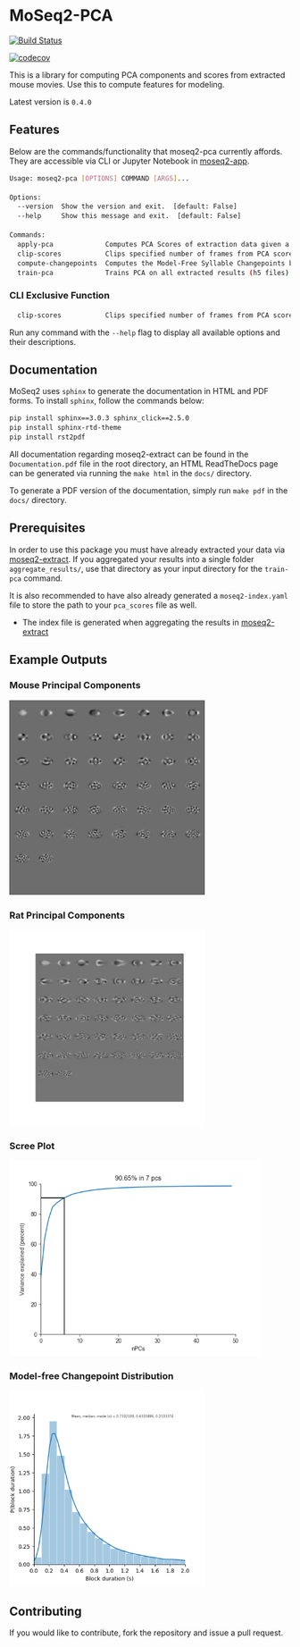 # MoSeq2-PCA

[![Build Status](https://travis-ci.com/dattalab/moseq2-pca.svg?token=gvoikVySDHEmvHT7Dbed&branch=test-suite)](https://travis-ci.com/dattalab/moseq2-pca) 

[![codecov](https://codecov.io/gh/dattalab/moseq2-pca/branch/test-suite/graph/badge.svg?token=OLbqEbHHNP)](https://codecov.io/gh/dattalab/moseq2-pca)

This is a library for computing PCA components and scores from extracted mouse movies.  Use this to compute features for modeling.

Latest version is `0.4.0`

## Features
Below are the commands/functionality that moseq2-pca currently affords. 
They are accessible via CLI or Jupyter Notebook in [moseq2-app](https://github.com/dattalab/moseq2-app/tree/release).
```bash
Usage: moseq2-pca [OPTIONS] COMMAND [ARGS]...

Options:
  --version  Show the version and exit.  [default: False]
  --help     Show this message and exit.  [default: False]

Commands:
  apply-pca             Computes PCA Scores of extraction data given a...
  clip-scores           Clips specified number of frames from PCA scores at...
  compute-changepoints  Computes the Model-Free Syllable Changepoints based...
  train-pca             Trains PCA on all extracted results (h5 files) in...

```

### CLI Exclusive Function
```bash
  clip-scores           Clips specified number of frames from PCA scores at the beginning or end
```

Run any command with the `--help` flag to display all available options and their descriptions.

## Documentation

MoSeq2 uses `sphinx` to generate the documentation in HTML and PDF forms. To install `sphinx`, follow the commands below:
```.bash
pip install sphinx==3.0.3 sphinx_click==2.5.0
pip install sphinx-rtd-theme
pip install rst2pdf
``` 

All documentation regarding moseq2-extract can be found in the `Documentation.pdf` file in the root directory,
an HTML ReadTheDocs page can be generated via running the `make html` in the `docs/` directory.

To generate a PDF version of the documentation, simply run `make pdf` in the `docs/` directory.

## Prerequisites

In order to use this package you must have already extracted your data via [moseq2-extract](https://github.com/dattalab/moseq2-extract).
If you aggregated your results into a single folder `aggregate_results/`, use that directory as your input directory 
for the `train-pca` command. 

It is also recommended to have also already generated a `moseq2-index.yaml` file to store the path to your `pca_scores` 
file as well.
 - The index file is generated when aggregating the results in [moseq2-extract](https://github.com/dattalab/moseq2-extract/tree/release) 

## Example Outputs

### Mouse Principal Components
<img src="https://github.com/dattalab/moseq2-pca/blob/dev/media/Components_Ex.png" width=350 height=350>

### Rat Principal Components
<img src="https://github.com/dattalab/moseq2-pca/blob/dev/media/rat_components.png" width=350 height=350>

### Scree Plot
<img src="https://github.com/dattalab/moseq2-pca/blob/dev/media/Scree_Ex.png" width=450 height=350>

### Model-free Changepoint Distribution
<img src="https://github.com/dattalab/moseq2-pca/blob/dev/media/CP_Ex.png" width=350 height=350>

## Contributing

If you would like to contribute, fork the repository and issue a pull request.
